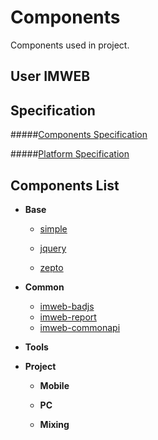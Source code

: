 # Components
Components used in project.

## User IMWEB

## Specification

#####[Components Specification](https://github.com/webryan/lego.imweb.io/blob/master/docs/STANDARD.md)

#####[Platform Specification](https://github.com/webryan/lego.imweb.io/blob/master/docs/PLATFORM-STANDARD.md)

## Components List

+	**Base**

	+	[simple](https://github.com/imweb/Components/tree/master/base/Simple)

	+	[jquery](https://github.com/jquery/jquery)

	+	[zepto](https://github.com/madrobby/zepto)
	
+	**Common**

	+	[imweb-badjs](https://github.com/imweb/Components/tree/master/common/imweb-badjs)
	+	[imweb-report](https://github.com/imweb/Components/tree/master/common/imweb-report)
	+	[imweb-commonapi](https://github.com/imweb/Components/tree/master/common/imweb-commonapi)

+	**Tools**

+	**Project**

	+	**Mobile**

	+	**PC**

	+	**Mixing**
